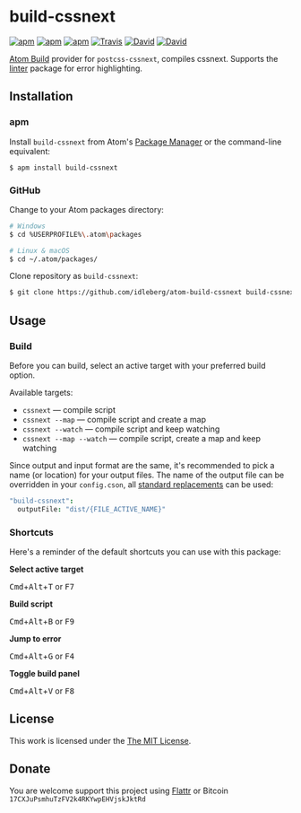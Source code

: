 # build-cssnext

[![apm](https://img.shields.io/apm/l/build-cssnext.svg?style=flat-square)](https://atom.io/packages/build-cssnext)
[![apm](https://img.shields.io/apm/v/build-cssnext.svg?style=flat-square)](https://atom.io/packages/build-cssnext)
[![apm](https://img.shields.io/apm/dm/build-cssnext.svg?style=flat-square)](https://atom.io/packages/build-cssnext)
[![Travis](https://img.shields.io/travis/idleberg/atom-build-cssnext.svg?style=flat-square)](https://travis-ci.org/idleberg/atom-build-cssnext)
[![David](https://img.shields.io/david/idleberg/atom-build-cssnext.svg?style=flat-square)](https://david-dm.org/idleberg/atom-build-cssnext#info=dependencies)
[![David](https://img.shields.io/david/dev/idleberg/atom-build-cssnext.svg?style=flat-square)](https://david-dm.org/idleberg/atom-build-cssnext#info=devDependencies)

[Atom Build](https://atombuild.github.io/) provider for `postcss-cssnext`, compiles cssnext. Supports the [linter](https://atom.io/packages/linter) package for error highlighting.

## Installation

### apm

Install `build-cssnext` from Atom's [Package Manager](http://flight-manual.atom.io/using-atom/sections/atom-packages/) or the command-line equivalent:

`$ apm install build-cssnext`

### GitHub

Change to your Atom packages directory:

```bash
# Windows
$ cd %USERPROFILE%\.atom\packages

# Linux & macOS
$ cd ~/.atom/packages/
```

Clone repository as `build-cssnext`:

```bash
$ git clone https://github.com/idleberg/atom-build-cssnext build-cssnext
```

## Usage

### Build

Before you can build, select an active target with your preferred build option.

Available targets:

* `cssnext` — compile script
* `cssnext --map` — compile script and create a map
* `cssnext --watch` — compile script and keep watching
* `cssnext --map --watch` — compile script, create a map and keep watching

Since output and input format are the same, it's recommended to pick a name (or location) for your output files. The name of the output file can be overridden in your `config.cson`, all [standard replacements](https://github.com/noseglid/atom-build#replacements) can be used:

```cson
"build-cssnext":
  outputFile: "dist/{FILE_ACTIVE_NAME}"
```

### Shortcuts

Here's a reminder of the default shortcuts you can use with this package:

**Select active target**

<kbd>Cmd</kbd>+<kbd>Alt</kbd>+<kbd>T</kbd> or <kbd>F7</kbd>

**Build script**

<kbd>Cmd</kbd>+<kbd>Alt</kbd>+<kbd>B</kbd> or <kbd>F9</kbd>

**Jump to error**

<kbd>Cmd</kbd>+<kbd>Alt</kbd>+<kbd>G</kbd> or <kbd>F4</kbd>

**Toggle build panel**

<kbd>Cmd</kbd>+<kbd>Alt</kbd>+<kbd>V</kbd> or <kbd>F8</kbd>

## License

This work is licensed under the [The MIT License](LICENSE.md).

## Donate

You are welcome support this project using [Flattr](https://flattr.com/submit/auto?user_id=idleberg&url=https://github.com/idleberg/atom-build-cssnext) or Bitcoin `17CXJuPsmhuTzFV2k4RKYwpEHVjskJktRd`
